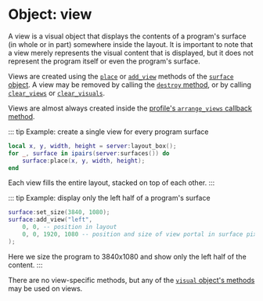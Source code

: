 # Object: view

A view is a visual object that displays the contents of a program's surface (in whole or in part) somewhere inside the layout. It is important to note that a view merely represents the visual content that is displayed, but it does not represent the program itself or even the program's surface.

Views are created using the [`place`](./surface#method-place) or [`add_view`](./surface#add-view) methods of the [`surface` object](./surface). A view may be removed by calling the [`destroy` method](./visual#method-destroy), or by calling [`clear_views`](./surface#method-clear-views) or [`clear_visuals`](./server#method-clear-visuals).

Views are almost always created inside the [profile's `arrange_views` callback method](./profile#method-arrange-views).

::: tip Example: create a single view for every program surface
```lua
local x, y, width, height = server:layout_box();
for _, surface in ipairs(server:surfaces()) do
    surface:place(x, y, width, height);
end
```
Each view fills the entire layout, stacked on top of each other.
:::

::: tip Example: display only the left half of a program's surface
```lua
surface:set_size(3840, 1080);
surface:add_view("left",
    0, 0, -- position in layout
    0, 0, 1920, 1080 -- position and size of view portal in surface pixels
);
```
Here we size the program to 3840x1080 and show only the left half of the content.
:::

There are no view-specific methods, but any of the [`visual` object's methods](./visual) may be used on views.
